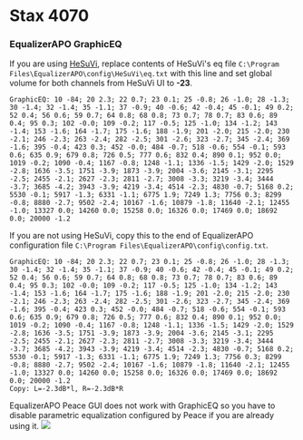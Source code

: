 # Stax 4070
### EqualizerAPO GraphicEQ
If you are using [HeSuVi](https://sourceforge.net/projects/hesuvi/), replace contents of HeSuVi's eq file `C:\Program Files\EqualizerAPO\config\HeSuVi\eq.txt` with this line and set global volume for both channels from HeSuVi UI to **-23**.
```
GraphicEQ: 10 -84; 20 2.3; 22 0.7; 23 0.1; 25 -0.8; 26 -1.0; 28 -1.3; 30 -1.4; 32 -1.4; 35 -1.1; 37 -0.9; 40 -0.6; 42 -0.4; 45 -0.1; 49 0.2; 52 0.4; 56 0.6; 59 0.7; 64 0.8; 68 0.8; 73 0.7; 78 0.7; 83 0.6; 89 0.4; 95 0.3; 102 -0.0; 109 -0.2; 117 -0.5; 125 -1.0; 134 -1.2; 143 -1.4; 153 -1.6; 164 -1.7; 175 -1.6; 188 -1.9; 201 -2.0; 215 -2.0; 230 -2.1; 246 -2.3; 263 -2.4; 282 -2.5; 301 -2.6; 323 -2.7; 345 -2.4; 369 -1.6; 395 -0.4; 423 0.3; 452 -0.0; 484 -0.7; 518 -0.6; 554 -0.1; 593 0.6; 635 0.9; 679 0.8; 726 0.5; 777 0.6; 832 0.4; 890 0.1; 952 0.0; 1019 -0.2; 1090 -0.4; 1167 -0.8; 1248 -1.1; 1336 -1.5; 1429 -2.0; 1529 -2.8; 1636 -3.5; 1751 -3.9; 1873 -3.9; 2004 -3.6; 2145 -3.1; 2295 -2.5; 2455 -2.1; 2627 -2.3; 2811 -2.7; 3008 -3.3; 3219 -3.4; 3444 -3.7; 3685 -4.2; 3943 -3.9; 4219 -3.4; 4514 -2.3; 4830 -0.7; 5168 0.2; 5530 -0.1; 5917 -1.3; 6331 -1.1; 6775 1.9; 7249 1.3; 7756 0.3; 8299 -0.8; 8880 -2.7; 9502 -2.4; 10167 -1.6; 10879 -1.8; 11640 -2.1; 12455 -1.0; 13327 0.0; 14260 0.0; 15258 0.0; 16326 0.0; 17469 0.0; 18692 0.0; 20000 -1.2
```
If you are not using HeSuVi, copy this to the end of EqualizerAPO configuration file `C:\Program Files\EqualizerAPO\config\config.txt`.
```
GraphicEQ: 10 -84; 20 2.3; 22 0.7; 23 0.1; 25 -0.8; 26 -1.0; 28 -1.3; 30 -1.4; 32 -1.4; 35 -1.1; 37 -0.9; 40 -0.6; 42 -0.4; 45 -0.1; 49 0.2; 52 0.4; 56 0.6; 59 0.7; 64 0.8; 68 0.8; 73 0.7; 78 0.7; 83 0.6; 89 0.4; 95 0.3; 102 -0.0; 109 -0.2; 117 -0.5; 125 -1.0; 134 -1.2; 143 -1.4; 153 -1.6; 164 -1.7; 175 -1.6; 188 -1.9; 201 -2.0; 215 -2.0; 230 -2.1; 246 -2.3; 263 -2.4; 282 -2.5; 301 -2.6; 323 -2.7; 345 -2.4; 369 -1.6; 395 -0.4; 423 0.3; 452 -0.0; 484 -0.7; 518 -0.6; 554 -0.1; 593 0.6; 635 0.9; 679 0.8; 726 0.5; 777 0.6; 832 0.4; 890 0.1; 952 0.0; 1019 -0.2; 1090 -0.4; 1167 -0.8; 1248 -1.1; 1336 -1.5; 1429 -2.0; 1529 -2.8; 1636 -3.5; 1751 -3.9; 1873 -3.9; 2004 -3.6; 2145 -3.1; 2295 -2.5; 2455 -2.1; 2627 -2.3; 2811 -2.7; 3008 -3.3; 3219 -3.4; 3444 -3.7; 3685 -4.2; 3943 -3.9; 4219 -3.4; 4514 -2.3; 4830 -0.7; 5168 0.2; 5530 -0.1; 5917 -1.3; 6331 -1.1; 6775 1.9; 7249 1.3; 7756 0.3; 8299 -0.8; 8880 -2.7; 9502 -2.4; 10167 -1.6; 10879 -1.8; 11640 -2.1; 12455 -1.0; 13327 0.0; 14260 0.0; 15258 0.0; 16326 0.0; 17469 0.0; 18692 0.0; 20000 -1.2
Copy: L=-2.3dB*l, R=-2.3dB*R
```
EqualizerAPO Peace GUI does not work with GraphicEQ so you have to disable parametric equalization configured by Peace if you are already using it.
![](https://raw.githubusercontent.com/jaakkopasanen/AutoEq/master/results/Innerfidelity%202017/innerfidelity/onear/Stax%204070/Stax%204070.png)
